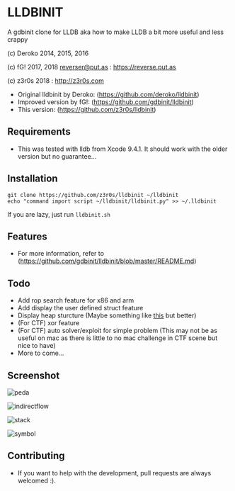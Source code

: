 # LLDBINIT

A gdbinit clone for LLDB aka how to make LLDB a bit more useful and less crappy

(c) Deroko 2014, 2015, 2016 

(c) fG! 2017, 2018 reverser@put.as : https://reverse.put.as

(c) z3r0s 2018 : http://z3r0s.com

- Original lldbinit by Deroko: (https://github.com/deroko/lldbinit)
- Improved version by fG!: (https://github.com/gdbinit/lldbinit)
- This version: (https://github.com/z3r0s/lldbinit)

## Requirements 

- This was tested with lldb from Xcode 9.4.1. It should work with the older version but no guarantee...

## Installation

```
git clone https://github.com/z3r0s/lldbinit ~/lldbinit
echo "command import script ~/lldbinit/lldbinit.py" >> ~/.lldbinit
```

If you are lazy, just run `lldbinit.sh` 

## Features

- For more information, refer to (https://github.com/gdbinit/lldbinit/blob/master/README.md) 

## Todo

- Add rop search feature for x86 and arm
- Add display the user defined struct feature
- Display heap sturcture (Maybe something like [this](https://github.com/blankwall/MacHeap) but better)
- (For CTF) xor feature 
- (For CTF) auto solver/exploit for simple problem (This may not be as useful on mac as there is little to no mac challenge in CTF scene but nice to have)
- More to come...
 
## Screenshot

![peda](https://github.com/z3r0s/lldbinit/blob/master/img/peda_format.png)

![indirectflow](https://github.com/z3r0s/lldbinit/blob/master/img/indirect_contorl_flow.png)

![stack](https://github.com/z3r0s/lldbinit/blob/master/img/stack_command.png)


![symbol](https://github.com/z3r0s/lldbinit/blob/master/img/lu_command.png)

## Contributing

- If you want to help with the development, pull requests are always welcomed :). 

